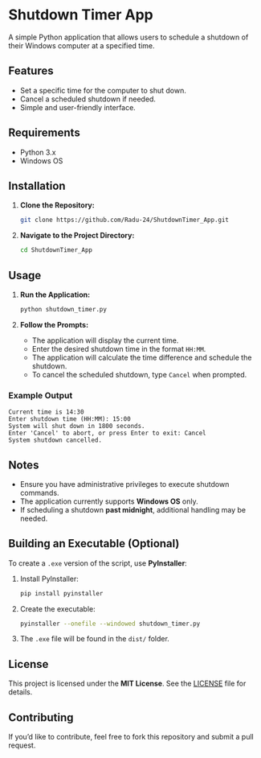 # Shutdown Timer App

A simple Python application that allows users to schedule a shutdown of their Windows computer at a specified time.

## Features

- Set a specific time for the computer to shut down.
- Cancel a scheduled shutdown if needed.
- Simple and user-friendly interface.

## Requirements

- Python 3.x
- Windows OS

## Installation

1. **Clone the Repository:**
   ```sh
   git clone https://github.com/Radu-24/ShutdownTimer_App.git
   ```

2. **Navigate to the Project Directory:**
   ```sh
   cd ShutdownTimer_App
   ```

## Usage

1. **Run the Application:**
   ```sh
   python shutdown_timer.py
   ```

2. **Follow the Prompts:**
   - The application will display the current time.
   - Enter the desired shutdown time in the format `HH:MM`.
   - The application will calculate the time difference and schedule the shutdown.
   - To cancel the scheduled shutdown, type `Cancel` when prompted.

### Example Output

```
Current time is 14:30
Enter shutdown time (HH:MM): 15:00
System will shut down in 1800 seconds.
Enter 'Cancel' to abort, or press Enter to exit: Cancel
System shutdown cancelled.
```

## Notes

- Ensure you have administrative privileges to execute shutdown commands.
- The application currently supports **Windows OS** only.
- If scheduling a shutdown **past midnight**, additional handling may be needed.

## Building an Executable (Optional)

To create a `.exe` version of the script, use **PyInstaller**:

1. Install PyInstaller:
   ```sh
   pip install pyinstaller
   ```

2. Create the executable:
   ```sh
   pyinstaller --onefile --windowed shutdown_timer.py
   ```

3. The `.exe` file will be found in the `dist/` folder.

## License

This project is licensed under the **MIT License**. See the [LICENSE](LICENSE) file for details.

## Contributing

If you’d like to contribute, feel free to fork this repository and submit a pull request.

